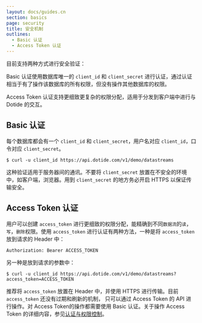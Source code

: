 ```yaml
---
layout: docs/guides.cn
section: basics
page: security
title: 安全机制
outlines:
  - Basic 认证
  - Access Token 认证
---
```


目前支持两种方式进行安全验证：

Basic 认证使用数据库唯一的 `client_id` 和 `client_secret` 进行认证，通过认证相当于有了操作该数据库的所有权限，但没有操作其他数据库的权限。

Access Token 认证支持更细致更复杂的权限分配，适用于分发到客户端中进行与 Dotide 的交互。

## Basic 认证

每个数据库都会有一个 `client_id` 和 `client_secret`，用户名对应 `client_id`，口令对应 `client_secret`。

```
$ curl -u client_id https://api.dotide.com/v1/demo/datastreams
```

这种验证适用于服务器间的通讯。不要将 `client_secret` 放置在不安全的环境中，如客户端，浏览器。用到 `client_secret` 的地方务必开启 HTTPS 以保证传输安全。


## Access Token 认证

用户可以创建 `access_token` 进行更细致的权限分配，能精确到不同`数据流`的`读`，`写`，`删除`权限。使用 `access_token` 进行认证有两种方法，一种是将 `access_token` 放到请求的 Header 中：

```
Authorization: Bearer ACCESS_TOKEN
```

另一种是放到请求的参数中：

```
$ curl -u client_id https://api.dotide.com/v1/demo/datastreams?access_token=ACCESS_TOKEN
```

推荐将 `access_token` 放置在 Header 中，并使用 HTTPS 进行传输。目前 `access_token` 还没有过期和刷新的机制， 只可以通过 Access Token 的 API 进行操作。对 Access Token的操作都需要使用 Basic 认证。关于操作 Access Token 的详细内容，参见[认证与权限控制][token]。

[token]: /docs/v1/basics/auth.html
